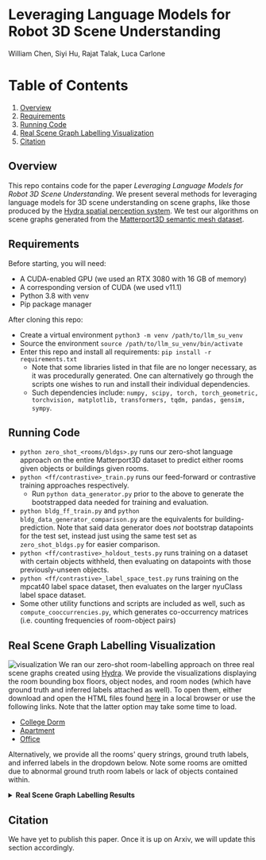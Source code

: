 # Leveraging Language Models for Robot 3D Scene Understanding

William Chen, Siyi Hu, Rajat Talak, Luca Carlone

# Table of Contents
1. [Overview](#overview)
2. [Requirements](#requirements)
3. [Running Code](#running-code)
4. [Real Scene Graph Labelling Visualization](#real-scene-graph-labelling-visualization)
5. [Citation](#citation)

## Overview
This repo contains code for the paper _Leveraging Language Models for Robot 3D Scene Understanding_. We present several methods for leveraging language models for 3D scene understanding on scene graphs, like those produced by the [Hydra spatial perception system](https://arxiv.org/abs/2201.13360). We test our algorithms on scene graphs generated from the [Matterport3D semantic mesh dataset](https://niessner.github.io/Matterport/).

## Requirements
Before starting, you will need:
- A CUDA-enabled GPU (we used an RTX 3080 with 16 GB of memory)
- A corresponding version of CUDA (we used v11.1)
- Python 3.8 with venv
- Pip package manager

After cloning this repo: 
- Create a virtual environment `python3 -m venv /path/to/llm_su_venv`
- Source the environment `source /path/to/llm_su_venv/bin/activate`
- Enter this repo and install all requirements: `pip install -r requirements.txt`
  - Note that some libraries listed in that file are no longer necessary, as it was procedurally generated. One can alternatively go through the scripts one wishes to run and install their individual dependencies.
  - Such dependencies include: `numpy, scipy, torch, torch_geometric, torchvision, matplotlib, transformers, tqdm, pandas, gensim, sympy`.

## Running Code
- `python zero_shot_<rooms/bldgs>.py` runs our zero-shot language approach on the entire Matterport3D dataset to predict either rooms given objects or buildings given rooms.
- `python <ff/contrastive>_train.py` runs our feed-forward or contrastive training approaches respectively.
  - Run `python data_generator.py` prior to the above to generate the bootstrapped data needed for training and evaluation.
- `python bldg_ff_train.py` and `python bldg_data_generator_comparison.py` are the equivalents for building-prediction. Note that said data generator does _not_ bootstrap datapoints for the test set, instead just using the same test set as `zero_shot_bldgs.py` for easier comparison.
- `python <ff/contrastive>_holdout_tests.py` runs training on a dataset with certain objects withheld, then evaluating on datapoints with those previously-unseen objects.
- `python <ff/contrastive>_label_space_test.py` runs training on the mpcat40 label space dataset, then evaluates on the larger nyuClass label space dataset.
- Some other utility functions and scripts are included as well, such as `compute_cooccurrencies.py`, which generates co-occurrency matrices (i.e. counting frequencies of room-object pairs)

## Real Scene Graph Labelling Visualization
![visualization](https://github.com/verityw/llm_scene_understanding/blob/main/images/RealDSGExample.png)
We ran our zero-shot room-labelling approach on three real scene graphs created using [Hydra](https://arxiv.org/abs/2201.13360). We provide the visualizations displaying the room bounding box floors, object nodes, and room nodes (which have ground truth and inferred labels attached as well). To open them, either download and open the HTML files found [here](https://github.com/verityw/llm_scene_understanding/tree/main/real_dsg_vis) in a local browser or use the following links. Note that the latter option may take some time to load.
- [College Dorm](https://htmlpreview.github.io/?https://github.com/verityw/llm_scene_understanding/blob/main/real_dsg_vis/sidpac_floor1_3_vis.html)
- [Apartment](https://htmlpreview.github.io/?https://github.com/verityw/llm_scene_understanding/blob/main/real_dsg_vis/uh2_apartment_vis.html)
- [Office](https://htmlpreview.github.io/?https://github.com/verityw/llm_scene_understanding/blob/main/real_dsg_vis/uh2_office_vis.html)

Alternatively, we provide all the rooms' query strings, ground truth labels, and inferred labels in the dropdown below. Note some rooms are omitted due to abnormal ground truth room labels or lack of objects contained within.

<details>
  <summary><b>Real Scene Graph Labelling Results</b></summary>
  <br>
  <pre>
  <code>
######################################################
################## Starting: sidpac ##################
######################################################
--------- 0 ---------
A room containing tables, chairs, and cabinets is called a
predicted: kitchen - ground truth: lounge;seminar room
--------- 4 ---------
A room containing tables and cabinets is called a
predicted: kitchen - ground truth: hallway
--------- 5 ---------
A room containing tables, chairs, and televisions is called a
predicted: lounge - ground truth: lounge;game room
--------- 7 ---------
A room containing chairs is called a
predicted: lounge - ground truth: hallway
--------- 8 ---------
A room containing stairs and railing is called a
predicted: stairwell - ground truth: stairwell
--------- 9 ---------
A room containing stairs and railing is called a
predicted: stairwell - ground truth: stairwell
--------- 10 ---------
A room containing stairs and railing is called a
predicted: stairwell - ground truth: stairwell
--------- 11 ---------
A room containing stairs is called a
predicted: stairwell - ground truth: stairwell
--------- 13 ---------
A room containing tables, chairs, and refrigerators is called a
predicted: kitchen - ground truth: hallway
--------- 14 ---------
A room containing beds, tables, and chairs is called a
predicted: bedroom - ground truth: bedroom
--------- 15 ---------
A room containing stoves, tables, and cabinets is called a
predicted: kitchen - ground truth: kitchen
--------- 17 ---------
A room containing tables and chairs is called a
predicted: lounge - ground truth: lounge;hallway
--------- 18 ---------
A room containing cabinets is called a
predicted: bedroom - ground truth: hallway
--------- 22 ---------
A room containing stairs and railing is called a
predicted: stairwell - ground truth: stairwell
--------- 23 ---------
A room containing stairs is called a
predicted: stairwell - ground truth: stairwell
--------- 24 ---------
A room containing stairs and railing is called a
predicted: stairwell - ground truth: stairwell
#########################################################
################## Starting: apartment ##################
#########################################################
--------- 0 ---------
A room containing stairs, tables, and chairs is called a
predicted: hallway - ground truth: dining room;kitchen
--------- 1 ---------
A room containing beds, chairs, and wardrobes is called a
predicted: bedroom - ground truth: bedroom
--------- 2 ---------
A room containing tables, cabinets, and counters is called a
predicted: kitchen - ground truth: office
--------- 3 ---------
A room containing beds, chairs, and mirrors is called a
predicted: bedroom - ground truth: bedroom
######################################################
################## Starting: office ##################
######################################################
--------- 0 ---------
A room containing tables, chairs, and wardrobes is called a
predicted: bedroom - ground truth: hallway;office
--------- 1 ---------
A room containing computers, tables, and chairs is called a
predicted: lounge - ground truth: office
--------- 2 ---------
A room containing tables, chairs, and wardrobes is called a
predicted: bedroom - ground truth: office
--------- 3 ---------
A room containing tables and chairs is called a
predicted: lounge - ground truth: conference room
  </code>
  </pre>
</details>

## Citation
We have yet to publish this paper. Once it is up on Arxiv, we will update this section accordingly.
